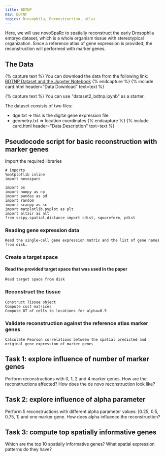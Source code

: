 ```yaml
---
title: BDTNP
nav: BDTNP
topics: Drosophila, Reconstruction, atlas
---
```


Here, we will use novoSpaRc to spatially reconstruct the early Drosophila embryo dataset, which is a whole organism tissue with stereotypical organization. Since a reference atlas of gene expression is provided, the reconstruction will performed with marker genes. 

## The Data

{% capture text %} You can download the data from the following link:
[BDTNP Dataset and the Jupyter Notebook](https://gigamove.rwth-aachen.de/en/download/3d9ffff210f632453b6d24fd1f74bab3)
{% endcapture %}
{% include card.html header="Data Download" text=text %}

{% capture text %}
You can use "dataset2_bdtnp.ipynb" as a starter.

The dataset consists of two files:
- dge.txt => this is the digital gene expression file
- geometry.txt => location coordinates
{% endcapture %}
{% include card.html header="Data Description" text=text %}

## Pseudocode script for basic reconstruction with marker genes

Import the required libraries

```
# imports
%matplotlib inline
import novosparc

import os
import numpy as np
import pandas as pd
import random
import scanpy as sc
import matplotlib.pyplot as plt
import altair as alt
from scipy.spatial.distance import cdist, squareform, pdist
```

### Reading gene expression data
```
Read the single-cell gene expression matrix and the list of gene names from disk.
```

### Create a target space
#### Read the provided target space that was used in the paper
```
Read target space from disk
```

### Reconstruct the tissue
```
Construct Tissue object
Compute cost matrices
Compute OT of cells to locations for alpha=0.5
```

### Validate reconstruction against the reference atlas marker genes
```
Calculate Pearson correlations between the spatial predicted and original gene expression of marker genes
```

## Task 1: explore influence of number of marker genes
Perform reconstructions with 0, 1, 2 and 4 marker genes. How are the reconstructions affected? How does the de novo reconstruction look like?

## Task 2: explore influence of alpha parameter
Perform 5 reconstructions with different alpha parameter values: [0.25, 0.5, 0.75, 1] and one marker gene. How does alpha influence the reconstruction?

## Task 3: compute top spatially informative genes
Which are the top 10 spatially informative genes? What spatial expression patterns do they have?

